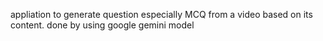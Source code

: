 appliation to generate question especially MCQ from a video based on its content. done by using google gemini model
